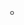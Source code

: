 <!DOCTYPE html> 
<html>
<head>

<script src = "Knockout-3-4-2.js" type = "text/javascript"></script>
<script src = "JQUERY.js" type = "text/javascript"></script>


</head>

<body>


<ul data-bind="foreach: Numbers"
	<li>
		<span  data-bind="text: numName"></span>
		<ul data-bind="foreach: numColors">
			<!-- ko if: color -->
			<li data-bind="text: color"></li>
			<!-- /ko-->
		</ul>
	</li>
</ul>


</body>

</html>


<script src = "generalTestingScript.js" type = "text/javascript"></script>
